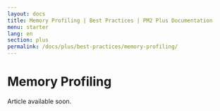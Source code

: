 ```yaml
---
layout: docs
title: Memory Profiling | Best Practices | PM2 Plus Documentation
menu: starter
lang: en
section: plus
permalink: /docs/plus/best-practices/memory-profiling/
---
```


# Memory Profiling

Article available soon.

<!-- Profiling files can also be downloaded and inspected later in the chrome development tool.

## Why Memory Profiling?

The Memory profiling is a tool that help you understand how memory is managed in your application. .

High level language like Javascript use garbage collector to free the unused memory. Sometimes, it is not obvious for the garbage collector that some memry can be

## Data Collection

How does Memory profiling work?


## Data Representation -->
